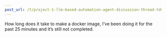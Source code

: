 ```yaml
---
post_url: /t/project-1-llm-based-automation-agent-discussion-thread-tds-jan-2025/164277/601
---
```

How long does it take to make a docker image, I’ve been doing it for the past 25 minutes and it’s still not completed.
